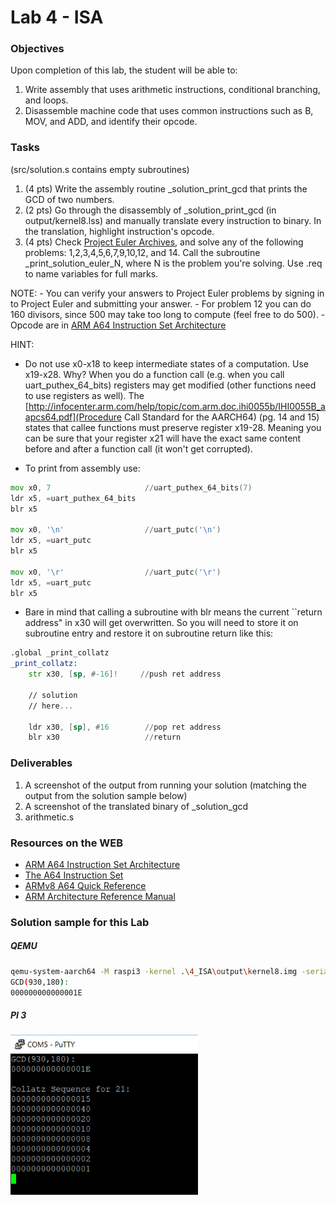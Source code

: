 # Lab 4 - ISA

### Objectives
Upon completion of this lab, the student will be able to:

1. Write assembly that uses arithmetic instructions, conditional branching, and loops.
2. Disassemble machine code that uses common instructions such as B, MOV, and ADD, and identify their opcode.

### Tasks
(src/solution.s contains empty subroutines)
1. (4 pts) Write the assembly routine \_solution_print_gcd that prints the GCD of two numbers.
2. (2 pts) Go through the disassembly of \_solution_print_gcd (in output/kernel8.lss) and manually translate every instruction to binary. In the translation, highlight instruction's opcode.
3. (4 pts) Check [Project Euler Archives](https://www.projecteuler.net/archives), and solve any of the following problems: 1,2,3,4,5,6,7,9,10,12, and 14. Call the subroutine \_print_solution_euler_N, where N is the problem you're solving. Use .req to name variables for full marks.

NOTE:
    - You can verify your answers to Project Euler problems by signing in to Project Euler and submitting your answer.
    - For problem 12 you can do 160 divisors, since 500 may take too long to compute (feel free to do 500).
    - Opcode are in [ARM A64 Instruction Set Architecture](https://static.docs.arm.com/ddi0596/a/DDI_0596_ARM_a64_instruction_set_architecture.pdf)

HINT:
- Do not use x0-x18 to keep intermediate states of a computation. Use x19-x28. Why? When you do a function call (e.g. when you call uart_puthex_64_bits) registers may get modified (other functions need to use registers as well). The [http://infocenter.arm.com/help/topic/com.arm.doc.ihi0055b/IHI0055B_aapcs64.pdf](Procedure Call Standard for the AARCH64) (pg. 14 and 15) states that callee functions must preserve register x19-28. Meaning you can be sure that your register x21 will have the exact same content before and after a function call (it won't get corrupted).

- To print from assembly use:
```asm
mov x0, 7                     //uart_puthex_64_bits(7)
ldr x5, =uart_puthex_64_bits
blr x5

mov x0, '\n'                  //uart_putc('\n')
ldr x5, =uart_putc
blr x5

mov x0, '\r'                  //uart_putc('\r')
ldr x5, =uart_putc
blr x5
```
- Bare in mind that calling a subroutine with blr means the current ``return address" in x30 will get overwritten. So you will need to store it on subroutine entry and restore it on subroutine return like this:

```asm
.global _print_collatz
_print_collatz:
    str	x30, [sp, #-16]!     //push ret address

    // solution
    // here...

    ldr	x30, [sp], #16        //pop ret address
    blr x30                   //return
```

### Deliverables
1. A screenshot of the output from running your solution (matching the output from the solution sample below)
2. A screenshot of the translated binary of \_solution_gcd
2. arithmetic.s


### Resources on the WEB
- [ARM A64 Instruction Set Architecture](https://static.docs.arm.com/ddi0596/a/DDI_0596_ARM_a64_instruction_set_architecture.pdf)
- [The A64 Instruction Set](https://static.docs.arm.com/100898/0100/the_a64_Instruction_set_100898_0100.pdf)
- [ARMv8 A64 Quick Reference](https://courses.cs.washington.edu/courses/cse469/18wi/Materials/arm64.pdf)
- [ARM Architecture Reference Manual](https://static.docs.arm.com/ddi0487/ea/DDI0487E_a_armv8_arm.pdf?_ga=2.204759571.2043138464.1566012116-96909423.1563002005)


### Solution sample for this Lab
##### QEMU
```bash
qemu-system-aarch64 -M raspi3 -kernel .\4_ISA\output\kernel8.img -serial null -serial stdio
GCD(930,180):
000000000000001E
```
##### PI 3
  <img src="https://github.com/rromanotero/computer_architecture_labs/blob/master/4_ISA/images/lab_solution.png" width="300"/>
